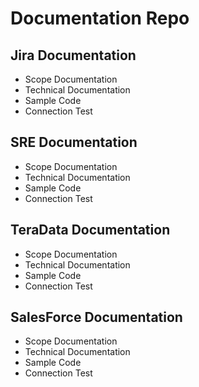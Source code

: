 # Documentation Repo

## Jira Documentation
- Scope Documentation
- Technical Documentation
- Sample Code
- Connection Test

## SRE Documentation
- Scope Documentation
- Technical Documentation
- Sample Code
- Connection Test

## TeraData Documentation
- Scope Documentation
- Technical Documentation
- Sample Code
- Connection Test

## SalesForce Documentation
- Scope Documentation
- Technical Documentation
- Sample Code
- Connection Test
